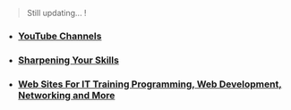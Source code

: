 
> Still updating...   !
* ###    [YouTube Channels](https://github.com/sarathlalup/Penetration-Testing/blob/master/helps/Youtube%20Channels.md)
* ###    [Sharpening Your Skills](https://github.com/sarathlalup/Penetration-Testing/blob/master/helps/Sharpening%20Your%20Skills.md)

* ###   [Web Sites For IT Training  Programming, Web Development, Networking and More](https://github.com/sarathlalsrl/Penetration-Testing/blob/master/helps/websites)
